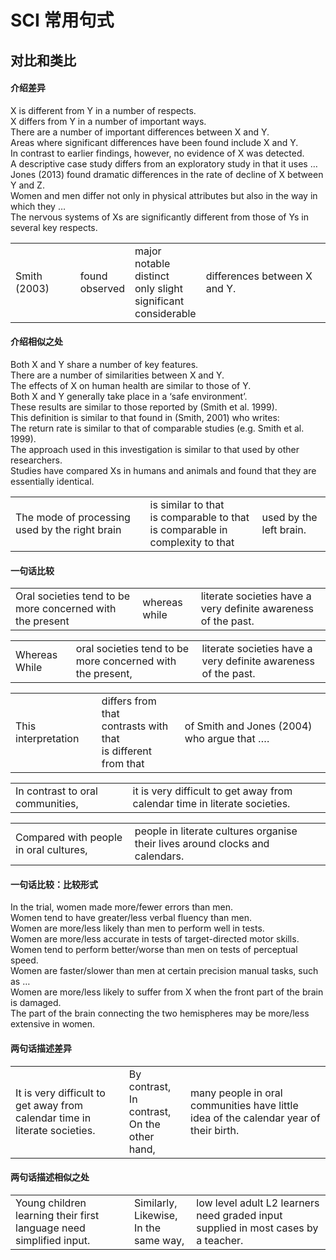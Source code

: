 # SCI 常用句式

## 对比和类比

#### 介绍差异

X is different from Y in a number of respects.<br/>
X differs from Y in a number of important ways.<br/>
There are a number of important differences between X and Y.<br/>
Areas where significant differences have been found include X and Y.<br/>
In contrast to earlier findings, however, no evidence of X was detected.<br/>
A descriptive case study differs from an exploratory study in that it uses …<br/>
Jones (2013) found dramatic differences in the rate of decline of X between Y and Z.<br/>
Women and men differ not only in physical attributes but also in the way in which they …<br/>
The nervous systems of Xs are significantly different from those of Ys in several key respects.<br/>

|              |                    |                                                              |                              |
| ------------ | ------------------ | ------------------------------------------------------------ | ---------------------------- |
| Smith (2003) | found<br/>observed | major<br/>notable<br/>distinct<br/>only slight<br/>significant<br/>considerable | differences between X and Y. |

#### 介绍相似之处

Both X and Y share a number of key features.<br/>
There are a number of similarities between X and Y.<br/>
The effects of X on human health are similar to those of Y.<br/>
Both X and Y generally take place in a ‘safe environment’.<br/>
These results are similar to those reported by (Smith et al. 1999).<br/>
This definition is similar to that found in (Smith, 2001) who writes:<br/>
The return rate is similar to that of comparable studies (e.g. Smith et al. 1999).<br/>
The approach used in this investigation is similar to that used by other researchers.<br/>
Studies have compared Xs in humans and animals and found that they are essentially identical.<br/>

|                                                |                                                              |                         |
| ---------------------------------------------- | ------------------------------------------------------------ | ----------------------- |
| The mode of processing used by the right brain | is similar to that<br/>is comparable to that<br/>is comparable in complexity to that | used by the left brain. |

#### 一句话比较

|                                                           |               |                                                              |
| --------------------------------------------------------- | ------------- | ------------------------------------------------------------ |
| Oral societies tend to be more concerned with the present | whereas while | literate societies have a very definite awareness of the past. |

|               |                                                            |                                                              |
| ------------- | ---------------------------------------------------------- | ------------------------------------------------------------ |
| Whereas While | oral societies tend to be more concerned with the present, | literate societies have a very definite awareness of the past. |

|                     |                                                              |                                             |
| ------------------- | ------------------------------------------------------------ | ------------------------------------------- |
| This interpretation | differs from that<br/>contrasts with that<br/>is different from that | of Smith and Jones (2004) who argue that …. |

|                                  |                                                              |
| -------------------------------- | ------------------------------------------------------------ |
| In contrast to oral communities, | it is very difficult to get away from calendar time in literate societies. |

|                                        |                                                              |
| -------------------------------------- | ------------------------------------------------------------ |
| Compared with people in oral cultures, | people in literate cultures organise their lives around clocks and calendars. |

#### 一句话比较：比较形式

In the trial, women made more/fewer errors than men.<br/>
Women tend to have greater/less verbal fluency than men.<br/>
Women are more/less likely than men to perform well in tests.<br/>
Women are more/less accurate in tests of target-directed motor skills.<br/>
Women tend to perform better/worse than men on tests of perceptual speed.<br/>
Women are faster/slower than men at certain precision manual tasks, such as …<br/>
Women are more/less likely to suffer from X when the front part of the brain is damaged.<br/>
The part of the brain connecting the two hemispheres may be more/less extensive in women.<br/>

#### 两句话描述差异

|                                                              |                                                      |                                                              |
| ------------------------------------------------------------ | ---------------------------------------------------- | ------------------------------------------------------------ |
| It is very difficult to get away from calendar time in literate societies. | By contrast,<br/>In contrast,<br/>On the other hand, | many people in oral communities have little idea of the calendar year of their birth. |

#### 两句话描述相似之处

|                                                              |                                               |                                                              |
| ------------------------------------------------------------ | --------------------------------------------- | ------------------------------------------------------------ |
| Young children learning their first language need simplified input. | Similarly,<br/>Likewise,<br/>In the same way, | low level adult L2 learners need graded input supplied in most cases by a teacher. |

